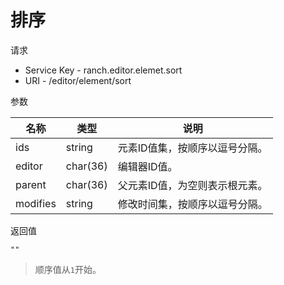 # 排序

请求
- Service Key - ranch.editor.elemet.sort
- URI - /editor/element/sort

参数

|名称|类型|说明|
|---|---|---|
|ids|string|元素ID值集，按顺序以逗号分隔。|
|editor|char(36)|编辑器ID值。|
|parent|char(36)|父元素ID值，为空则表示根元素。|
|modifies|string|修改时间集，按顺序以逗号分隔。|

返回值
```
""
```
> 顺序值从`1`开始。